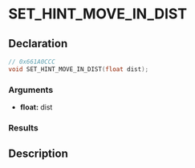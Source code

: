 # SET_HINT_MOVE_IN_DIST

## Declaration
```cpp
// 0x661A0CCC
void SET_HINT_MOVE_IN_DIST(float dist);
```

### Arguments
- **float:** dist

### Results

## Description
